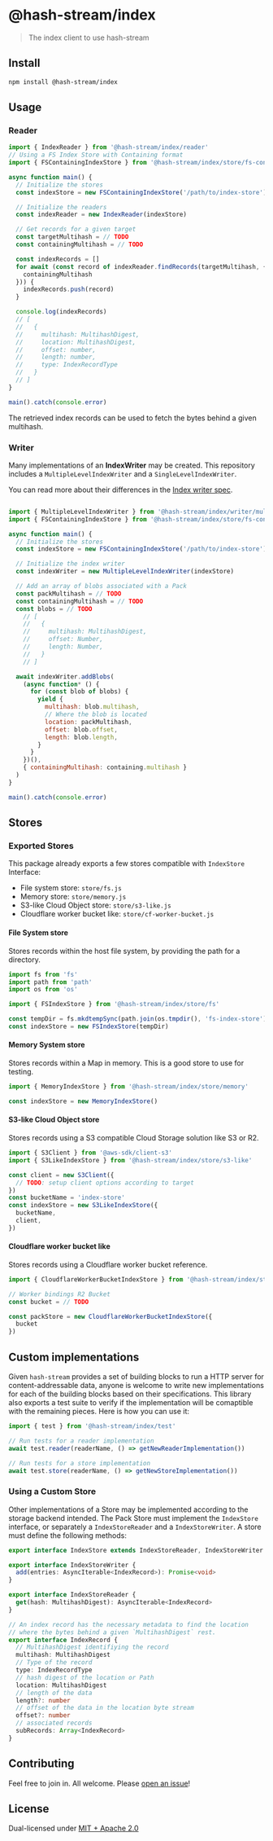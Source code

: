 # @hash-stream/index

> The index client to use hash-stream

## Install

```sh
npm install @hash-stream/index
```

## Usage

### Reader

```js
import { IndexReader } from '@hash-stream/index/reader'
// Using a FS Index Store with Containing format
import { FSContainingIndexStore } from '@hash-stream/index/store/fs-containing'

async function main() {
  // Initialize the stores
  const indexStore = new FSContainingIndexStore('/path/to/index-store')

  // Initialize the readers
  const indexReader = new IndexReader(indexStore)

  // Get records for a given target
  const targetMultihash = // TODO
  const containingMultihash = // TODO

  const indexRecords = []
  for await (const record of indexReader.findRecords(targetMultihash, {
    containingMultihash
  })) {
    indexRecords.push(record)
  }

  console.log(indexRecords)
  // [
  //   {
  //     multihash: MultihashDigest,
  //     location: MultihashDigest,
  //     offset: number,
  //     length: number,
  //     type: IndexRecordType
  //   }
  // ]
}

main().catch(console.error)
```

The retrieved index records can be used to fetch the bytes behind a given multihash.

### Writer

Many implementations of an **IndexWriter** may be created. This repository includes a `MultipleLevelIndexWriter` and a `SingleLevelIndexWriter`.

You can read more about their differences in the [Index writer spec](./specs/index-writer.md).

```js

import { MultipleLevelIndexWriter } from '@hash-stream/index/writer/multiple-level'
import { FSContainingIndexStore } from '@hash-stream/index/store/fs-containing'

async function main() {
  // Initialize the stores
  const indexStore = new FSContainingIndexStore('/path/to/index-store')

  // Initialize the index writer
  const indexWriter = new MultipleLevelIndexWriter(indexStore)

  // Add an array of blobs associated with a Pack
  const packMultihash = // TODO
  const containingMultihash = // TODO
  const blobs = // TODO
    // [
    //   {
    //     multihash: MultihashDigest,
    //     offset: Number,
    //     length: Number,
    //   }
    // ]

  await indexWriter.addBlobs(
    (async function* () {
      for (const blob of blobs) {
        yield {
          multihash: blob.multihash,
          // Where the blob is located
          location: packMultihash,
          offset: blob.offset,
          length: blob.length,
        }
      }
    })(),
    { containingMultihash: containing.multihash }
  )
}

main().catch(console.error)
```

## Stores

### Exported Stores

This package already exports a few stores compatible with `IndexStore` Interface:

- File system store: `store/fs.js`
- Memory store: `store/memory.js`
- S3-like Cloud Object store: `store/s3-like.js`
- Cloudflare worker bucket like: `store/cf-worker-bucket.js`

#### File System store

Stores records within the host file system, by providing the path for a directory.

```js
import fs from 'fs'
import path from 'path'
import os from 'os'

import { FSIndexStore } from '@hash-stream/index/store/fs'

const tempDir = fs.mkdtempSync(path.join(os.tmpdir(), 'fs-index-store'))
const indexStore = new FSIndexStore(tempDir)
```

#### Memory System store

Stores records within a Map in memory. This is a good store to use for testing.

```js
import { MemoryIndexStore } from '@hash-stream/index/store/memory'

const indexStore = new MemoryIndexStore()
```

#### S3-like Cloud Object store

Stores records using a S3 compatible Cloud Storage solution like S3 or R2.

```js
import { S3Client } from '@aws-sdk/client-s3'
import { S3LikeIndexStore } from '@hash-stream/index/store/s3-like'

const client = new S3Client({
  // TODO: setup client options according to target
})
const bucketName = 'index-store'
const indexStore = new S3LikeIndexStore({
  bucketName,
  client,
})
```

#### Cloudflare worker bucket like

Stores records using a Cloudflare worker bucket reference.

```js
import { CloudflareWorkerBucketIndexStore } from '@hash-stream/index/store/s3-like'

// Worker bindings R2 Bucket
const bucket = // TODO

const packStore = new CloudflareWorkerBucketIndexStore({
  bucket
})
```

## Custom implementations

Given `hash-stream` provides a set of building blocks to run a HTTP server for content-addressable data, anyone is welcome to write new implementations for each of the building blocks based on their specifications. This library also exports a test suite to verify if the implementation will be comaptible with the remaining pieces. Here is how you can use it:

```js
import { test } from '@hash-stream/index/test'

// Run tests for a reader implementation
await test.reader(readerName, () => getNewReaderImplementation())

// Run tests for a store implementation
await test.store(readerName, () => getNewStoreImplementation())
```

### Using a Custom Store

Other implementations of a Store may be implemented according to the storage backend intended. The Pack Store must implement the `IndexStore` interface, or separately a `IndexStoreReader` and a `IndexStoreWriter`. A store must define the following methods:

```ts
export interface IndexStore extends IndexStoreReader, IndexStoreWriter {}

export interface IndexStoreWriter {
  add(entries: AsyncIterable<IndexRecord>): Promise<void>
}

export interface IndexStoreReader {
  get(hash: MultihashDigest): AsyncIterable<IndexRecord>
}

// An index record has the necessary metadata to find the location
// where the bytes behind a given `MultihashDigest` rest.
export interface IndexRecord {
  // MultihashDigest identifiying the record
  multihash: MultihashDigest
  // Type of the record
  type: IndexRecordType
  // hash digest of the location or Path
  location: MultihashDigest
  // length of the data
  length?: number
  // offset of the data in the location byte stream
  offset?: number
  // associated records
  subRecords: Array<IndexRecord>
}
```

## Contributing

Feel free to join in. All welcome. Please [open an issue](https://github.com/vasco-santos/hash-stream/issues)!

## License

Dual-licensed under [MIT + Apache 2.0](https://github.com/vasco-santos/hash-stream/blob/main/license.md)
